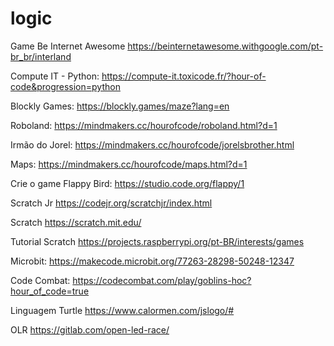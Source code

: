 # logic

Game Be Internet Awesome
https://beinternetawesome.withgoogle.com/pt-br_br/interland

Compute IT - Python:
https://compute-it.toxicode.fr/?hour-of-code&progression=python 

Blockly Games: 
https://blockly.games/maze?lang=en

Roboland:
https://mindmakers.cc/hourofcode/roboland.html?d=1

Irmão do Jorel:
https://mindmakers.cc/hourofcode/jorelsbrother.html

Maps:
https://mindmakers.cc/hourofcode/maps.html?d=1

Crie o game Flappy Bird:
https://studio.code.org/flappy/1

Scratch Jr
https://codejr.org/scratchjr/index.html

Scratch
https://scratch.mit.edu/

Tutorial Scratch
https://projects.raspberrypi.org/pt-BR/interests/games

Microbit:
https://makecode.microbit.org/77263-28298-50248-12347

Code Combat:
https://codecombat.com/play/goblins-hoc?hour_of_code=true 

Linguagem Turtle
https://www.calormen.com/jslogo/#

OLR
https://gitlab.com/open-led-race/

